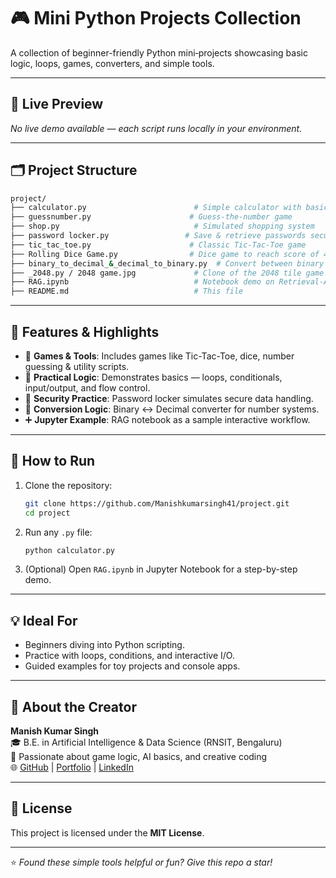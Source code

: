 # 🎮 Mini Python Projects Collection

A collection of beginner-friendly Python mini‑projects showcasing basic logic, loops, games, converters, and simple tools.

---

## 🚀 Live Preview

_No live demo available — each script runs locally in your environment._

---

## 🗂️ Project Structure

```bash
project/
├── calculator.py                        # Simple calculator with basic operations  
├── guessnumber.py                      # Guess-the-number game  
├── shop.py                              # Simulated shopping system  
├── password locker.py                 # Save & retrieve passwords securely  
├── tic_tac_toe.py                      # Classic Tic-Tac-Toe game  
├── Rolling Dice Game.py                # Dice game to reach score of 40 (using while loop) :contentReference[oaicite:1]{index=1}  
├── binary_to_decimal_&_decimal_to_binary.py  # Convert between binary & decimal :contentReference[oaicite:2]{index=2}  
├── _2048.py / 2048 game.jpg             # Clone of the 2048 tile game logic and screenshot :contentReference[oaicite:3]{index=3}  
├── RAG.ipynb                            # Notebook demo on Retrieval-Augmented Generation  
├── README.md                            # This file  
```

---

## 🧠 Features & Highlights

- 🎯 **Games & Tools**: Includes games like Tic-Tac-Toe, dice, number guessing & utility scripts.
- 🧮 **Practical Logic**: Demonstrates basics — loops, conditionals, input/output, and flow control.
- 🔐 **Security Practice**: Password locker simulates secure data handling.
- 🔄 **Conversion Logic**: Binary ↔ Decimal converter for number systems.
- ➕ **Jupyter Example**: RAG notebook as a sample interactive workflow.

---

## 📝 How to Run

1. Clone the repository:
   ```bash
   git clone https://github.com/Manishkumarsingh41/project.git
   cd project
   ```

2. Run any `.py` file:
   ```bash
   python calculator.py
   ```

3. (Optional) Open `RAG.ipynb` in Jupyter Notebook for a step-by-step demo.

---

## 💡 Ideal For

- Beginners diving into Python scripting.
- Practice with loops, conditions, and interactive I/O.
- Guided examples for toy projects and console apps.

---

## 📌 About the Creator

**Manish Kumar Singh**  
🎓 B.E. in Artificial Intelligence & Data Science (RNSIT, Bengaluru)  
🔧 Passionate about game logic, AI basics, and creative coding  
🌐 [GitHub](https://github.com/Manishkumarsingh41) | [Portfolio](https://iammanishsinghrajput.netlify.app/) | [LinkedIn](https://linkedin.com/in/manish‑kumar‑singh‑5a8162214/)

---

## 📜 License

This project is licensed under the **MIT License**.

---

⭐️ _Found these simple tools helpful or fun? Give this repo a star!_
